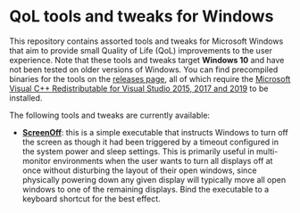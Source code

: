 # QoL tools and tweaks for Windows

This repository contains assorted tools and tweaks for Microsoft Windows that aim to provide small Quality of Life (QoL) improvements to the user experience. Note that these tools and tweaks target **Windows 10** and have not been tested on older versions of Windows. You can find precompiled binaries for the tools on the [releases page](https://github.com/adamrehn/qol-windows/releases), all of which require the [Microsoft Visual C++ Redistributable for Visual Studio 2015, 2017 and 2019](https://support.microsoft.com/en-au/help/2977003/the-latest-supported-visual-c-downloads) to be installed.

The following tools and tweaks are currently available:

- [**ScreenOff**](./tools/ScreenOff): this is a simple executable that instructs Windows to turn off the screen as though it had been triggered by a timeout configured in the system power and sleep settings. This is primarily useful in multi-monitor environments when the user wants to turn all displays off at once without disturbing the layout of their open windows, since physically powering down any given display will typically move all open windows to one of the remaining displays. Bind the executable to a keyboard shortcut for the best effect.
